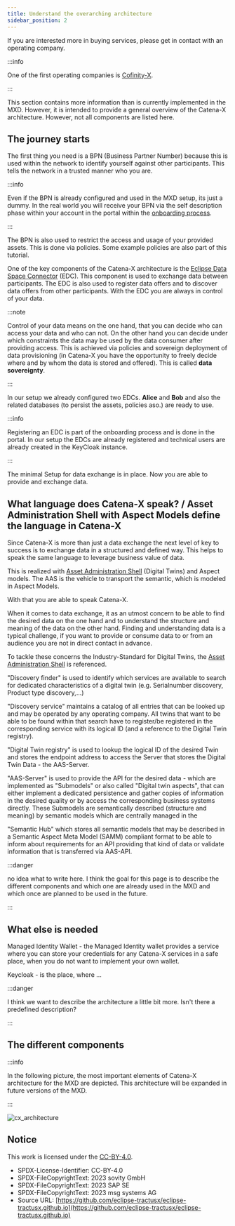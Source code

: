 ```yaml
---
title: Understand the overarching architecture
sidebar_position: 2
---
```


If you are interested more in buying services, please get in contact with an operating company.

:::info

One of the first operating companies is [Cofinity-X](https://cofinity-x.com/).

:::

This section contains more information than is currently implemented in the MXD. However, it is intended to provide a general overview of the Catena-X architecture. However, not all components are listed here.

## The journey starts

The first thing you need is a BPN (Business Partner Number) because this is used within the network to identify yourself against other participants. This tells the network in a trusted manner who you are.

:::info

Even if the BPN is already configured and used in the MXD setup, its just a dummy. In the real world you will receive your BPN via the self description phase within your account in the portal within the [onboarding process](https://catena-x.net/en/catena-x-introduce-implement/onboarding).

:::

The BPN is also used to restrict the access and usage of your provided assets. This is done via policies. Some example policies are also part of this tutorial.

One of the key components of the Catena-X architecture is the [Eclipse Data Space Connector](https://github.com/eclipse-tractusx/tractusx-edc) (EDC). This component is used to exchange data between participants. The EDC is also used to register data offers and to discover data offers from other participants. With the EDC you are always in control of your data.

:::note

Control of your data means on the one hand, that you can decide who can access your data and who can not. On the other hand you can decide under which constraints the data may be used by the data consumer after providing access. This is achieved via policies and sovereign deployment of data provisioning (in Catena-X you have the opportunity to freely decide where and by whom the data is stored and offered). This is called **data sovereignty**.

:::

In our setup we already configured two EDCs. **Alice** and **Bob** and also the related databases (to persist the assets, policies aso.) are ready to use.

:::info

Registering an EDC is part of the onboarding process and is done in the portal. In our setup the EDCs are already registered and technical users are already created in the KeyCloak instance.

:::

The minimal Setup for data exchange is in place. Now you are able to provide and exchange data.

## What language does Catena-X speak? / Asset Administration Shell with Aspect Models define the language in Catena-X

Since Catena-X is more than just a data exchange the next level of key to success is to exchange data in a structured and defined way. This helps to speak the same language to leverage business value of data.

This is realized with [Asset Administration Shell](https://eclipse-tractusx.github.io) (Digital Twins) and Aspect models. The AAS is the vehicle to transport the semantic, which is modeled in Aspect Models.

With that you are able to speak Catena-X.

When it comes to data exchange, it as an utmost concern to be able to find the desired data on the one hand and to understand the structure and meaning of the data on the other hand. 
Finding and understanding data is a typical challenge, if you want to provide or consume data to or from an audience you are not in direct contact in advance.

To tackle these concerns the Industry-Standard for Digital Twins, the [Asset Administration Shell](https://industrialdigitaltwin.org) is referenced.

"Discovery finder" is used to identify which services are available to search for dedicated characteristics of a digital twin (e.g. Serialnumber discovery, Product type discovery,...)

"Discovery service" maintains a catalog of all entries that can be looked up and may be operated by any operating company. All twins that want to be able to be found within that search have to register/be registered in the corresponding service with its logical ID (and a reference to the Digital Twin registry).

"Digital Twin registry" is used to lookup the logical ID of the desired Twin and stores the endpoint address to access the Server that stores the Digital Twin Data - the AAS-Server.

"AAS-Server" is used to provide the API for the desired data - which are implemented as "Submodels" or also called "Digital twin aspects", that can either implement a dedicated persistence and gather copies of information in the desired quality or by access the corresponding business systems directly. These Submodels are semantically described (structure and meaning) by semantic models which are centrally managed in the

"Semantic Hub" which stores all semantic models that may be described in a Semantic Aspect Meta Model (SAMM) compliant format to be able to inform about requirements for an API providing that kind of data or validate information that is transferred via AAS-API.

:::danger

no idea what to write here. I think the goal for this page is to describe the different components and which one are already used in the MXD and which once are planned to be used in the future.

:::


## What else is needed

Managed Identity Wallet - the Managed Identity wallet provides a service where you can store your credentials for any Catena-X services in a safe place, when you do not want to implement your own wallet.

Keycloak - is the place, where ...

:::danger

I think we want to describe the architecture a little bit more. Isn't there a predefined description?

:::

## The different components

:::info

In the following picture, the most important elements of Catena-X architecture for the MXD are depicted. This architecture will be expanded in future versions of the MXD.

:::

![cx_architecture](@site/static/img/architecture.drawio.svg)

## Notice

This work is licensed under the [CC-BY-4.0](https://creativecommons.org/licenses/by/4.0/legalcode).

- SPDX-License-Identifier: CC-BY-4.0
- SPDX-FileCopyrightText: 2023 sovity GmbH
- SPDX-FileCopyrightText: 2023 SAP SE
- SPDX-FileCopyrightText: 2023 msg systems AG
- Source URL: [https://github.com/eclipse-tractusx/eclipse-tractusx.github.io](https://github.com/eclipse-tractusx/eclipse-tractusx.github.io)
